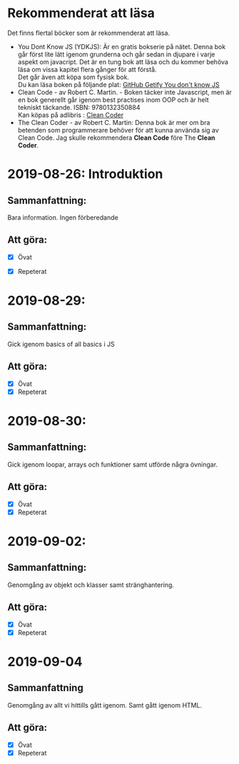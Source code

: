 # **Rekommenderat att läsa**
Det finns flertal böcker som är rekommenderat att läsa.
- You Dont Know JS (YDKJS): Är en gratis bokserie på nätet. Denna bok går först lite lätt igenom grunderna och går sedan in djupare i varje aspekt om javacript. Det är en tung bok att läsa och du kommer behöva läsa om vissa kapitel flera gånger för att förstå.\
Det går även att köpa som fysisk bok. \
Du kan läsa boken på följande plat: [GitHub Getify You don't know JS](https://github.com/getify/You-Dont-Know-JS)
- Clean Code - av Robert C. Martin. - Boken täcker inte Javascript, men är en bok generellt går igenom best practises inom OOP och är helt tekniskt täckande. ISBN: 9780132350884 \
Kan köpas på adlibris : [Clean Coder](https://www.adlibris.com/se/bok/clean-code-9780132350884)
- The Clean Coder - av Robert C. Martin: Denna bok är mer om bra betenden som programmerare behöver för att kunna använda sig av Clean Code. Jag skulle rekommendera **Clean Code** före The **Clean Coder**.
# **2019-08-26**: Introduktion
## **Sammanfattning:**
Bara information. Ingen förberedande

## Att göra:
- [X] Övat
- [X] Repeterat


# **2019-08-29**:
## **Sammanfattning:**

Gick igenom basics of all basics i JS

## Att göra:
- [X] Övat
- [X] Repeterat

# **2019-08-30**:
## **Sammanfattning:**
Gick igenom loopar, arrays och funktioner samt utförde några övningar.

## Att göra:
- [X] Övat
- [X] Repeterat

# **2019-09-02**:
## **Sammanfattning:**
Genomgång av objekt och klasser samt stränghantering.
## Att göra:

- [X] Övat
- [X] Repeterat

# **2019-09-04**
## **Sammanfattning**
Genomgång av allt vi hittills gått igenom. Samt gått igenom HTML.

## Att göra:

- [X] Övat
- [X] Repeterat